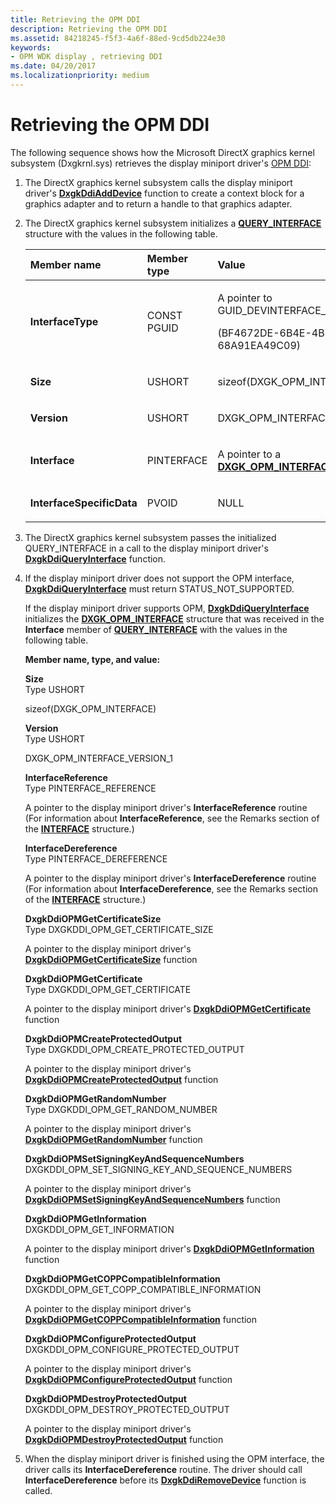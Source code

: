 ```yaml
---
title: Retrieving the OPM DDI
description: Retrieving the OPM DDI
ms.assetid: 84218245-f5f3-4a6f-88ed-9cd5db224e30
keywords:
- OPM WDK display , retrieving DDI
ms.date: 04/20/2017
ms.localizationpriority: medium
---
```


# Retrieving the OPM DDI


The following sequence shows how the Microsoft DirectX graphics kernel subsystem (Dxgkrnl.sys) retrieves the display miniport driver's [OPM DDI](supporting-output-protection-manager.md):

1. The DirectX graphics kernel subsystem calls the display miniport driver's [**DxgkDdiAddDevice**](/windows-hardware/drivers/ddi/dispmprt/nc-dispmprt-dxgkddi_add_device) function to create a context block for a graphics adapter and to return a handle to that graphics adapter.

2. The DirectX graphics kernel subsystem initializes a [**QUERY\_INTERFACE**](/windows-hardware/drivers/ddi/video/ns-video-_query_interface) structure with the values in the following table.

   <table>
   <colgroup>
   <col width="33%" />
   <col width="33%" />
   <col width="33%" />
   </colgroup>
   <thead>
   <tr class="header">
   <th align="left">Member name</th>
   <th align="left">Member type</th>
   <th align="left">Value</th>
   </tr>
   </thead>
   <tbody>
   <tr class="odd">
   <td align="left"><p><strong>InterfaceType</strong></p></td>
   <td align="left"><p>CONST PGUID</p></td>
   <td align="left"><p>A pointer to GUID_DEVINTERFACE_OPM</p>
   <p>(BF4672DE-6B4E-4BE4-A325-68A91EA49C09)</p></td>
   </tr>
   <tr class="even">
   <td align="left"><p><strong>Size</strong></p></td>
   <td align="left"><p>USHORT</p></td>
   <td align="left"><p>sizeof(DXGK_OPM_INTERFACE)</p></td>
   </tr>
   <tr class="odd">
   <td align="left"><p><strong>Version</strong></p></td>
   <td align="left"><p>USHORT</p></td>
   <td align="left"><p>DXGK_OPM_INTERFACE_VERSION_1</p></td>
   </tr>
   <tr class="even">
   <td align="left"><p><strong>Interface</strong></p></td>
   <td align="left"><p>PINTERFACE</p></td>
   <td align="left"><p>A pointer to a <a href="https://docs.microsoft.com/windows-hardware/drivers/ddi/dispmprt/ns-dispmprt-_dxgk_opm_interface" data-raw-source="[&lt;strong&gt;DXGK_OPM_INTERFACE&lt;/strong&gt;](/windows-hardware/drivers/ddi/dispmprt/ns-dispmprt-_dxgk_opm_interface)"><strong>DXGK_OPM_INTERFACE</strong></a> structure</p></td>
   </tr>
   <tr class="odd">
   <td align="left"><p><strong>InterfaceSpecificData</strong></p></td>
   <td align="left"><p>PVOID</p></td>
   <td align="left"><p>NULL</p></td>
   </tr>
   </tbody>
   </table>

     

3. The DirectX graphics kernel subsystem passes the initialized QUERY\_INTERFACE in a call to the display miniport driver's [**DxgkDdiQueryInterface**](/windows-hardware/drivers/ddi/dispmprt/nc-dispmprt-dxgkddi_query_interface) function.

4. If the display miniport driver does not support the OPM interface, [**DxgkDdiQueryInterface**](/windows-hardware/drivers/ddi/dispmprt/nc-dispmprt-dxgkddi_query_interface) must return STATUS\_NOT\_SUPPORTED.

   If the display miniport driver supports OPM, [**DxgkDdiQueryInterface**](/windows-hardware/drivers/ddi/dispmprt/nc-dispmprt-dxgkddi_query_interface) initializes the [**DXGK\_OPM\_INTERFACE**](/windows-hardware/drivers/ddi/dispmprt/ns-dispmprt-_dxgk_opm_interface) structure that was received in the **Interface** member of [**QUERY\_INTERFACE**](/windows-hardware/drivers/ddi/video/ns-video-_query_interface) with the values in the following table.

   **Member name, type, and value:**

   <span id="Size"></span><span id="size"></span><span id="SIZE"></span>**Size**  
   Type USHORT

   sizeof(DXGK\_OPM\_INTERFACE)

   <span id="Version"></span><span id="version"></span><span id="VERSION"></span>**Version**  
   Type USHORT

   DXGK\_OPM\_INTERFACE\_VERSION\_1

   <span id="InterfaceReference"></span><span id="interfacereference"></span><span id="INTERFACEREFERENCE"></span>**InterfaceReference**  
   Type PINTERFACE\_REFERENCE

   A pointer to the display miniport driver's **InterfaceReference** routine (For information about **InterfaceReference**, see the Remarks section of the [**INTERFACE**](/windows-hardware/drivers/ddi/wdm/ns-wdm-_interface) structure.)

   <span id="InterfaceDereference"></span><span id="interfacedereference"></span><span id="INTERFACEDEREFERENCE"></span>**InterfaceDereference**  
   Type PINTERFACE\_DEREFERENCE

   A pointer to the display miniport driver's **InterfaceDereference** routine (For information about **InterfaceDereference**, see the Remarks section of the [**INTERFACE**](/windows-hardware/drivers/ddi/wdm/ns-wdm-_interface) structure.)

   <span id="DxgkDdiOPMGetCertificateSize"></span><span id="dxgkddiopmgetcertificatesize"></span><span id="DXGKDDIOPMGETCERTIFICATESIZE"></span>**DxgkDdiOPMGetCertificateSize**  
   Type DXGKDDI\_OPM\_GET\_CERTIFICATE\_SIZE

   A pointer to the display miniport driver's [**DxgkDdiOPMGetCertificateSize**](/windows-hardware/drivers/ddi/dispmprt/nc-dispmprt-dxgkddi_opm_get_certificate_size) function

   <span id="DxgkDdiOPMGetCertificate"></span><span id="dxgkddiopmgetcertificate"></span><span id="DXGKDDIOPMGETCERTIFICATE"></span>**DxgkDdiOPMGetCertificate**  
   Type DXGKDDI\_OPM\_GET\_CERTIFICATE

   A pointer to the display miniport driver's [**DxgkDdiOPMGetCertificate**](/windows-hardware/drivers/ddi/dispmprt/nc-dispmprt-dxgkddi_opm_get_certificate) function

   <span id="DxgkDdiOPMCreateProtectedOutput"></span><span id="dxgkddiopmcreateprotectedoutput"></span><span id="DXGKDDIOPMCREATEPROTECTEDOUTPUT"></span>**DxgkDdiOPMCreateProtectedOutput**  
   Type DXGKDDI\_OPM\_CREATE\_PROTECTED\_OUTPUT

   A pointer to the display miniport driver's [**DxgkDdiOPMCreateProtectedOutput**](/windows-hardware/drivers/ddi/dispmprt/nc-dispmprt-dxgkddi_opm_create_protected_output) function

   <span id="DxgkDdiOPMGetRandomNumber"></span><span id="dxgkddiopmgetrandomnumber"></span><span id="DXGKDDIOPMGETRANDOMNUMBER"></span>**DxgkDdiOPMGetRandomNumber**  
   Type DXGKDDI\_OPM\_GET\_RANDOM\_NUMBER

   A pointer to the display miniport driver's [**DxgkDdiOPMGetRandomNumber**](/windows-hardware/drivers/ddi/dispmprt/nc-dispmprt-dxgkddi_opm_get_random_number) function

   <span id="DxgkDdiOPMSetSigningKeyAndSequenceNumbers"></span><span id="dxgkddiopmsetsigningkeyandsequencenumbers"></span><span id="DXGKDDIOPMSETSIGNINGKEYANDSEQUENCENUMBERS"></span>**DxgkDdiOPMSetSigningKeyAndSequenceNumbers**  
   DXGKDDI\_OPM\_SET\_SIGNING\_KEY\_AND\_SEQUENCE\_NUMBERS

   A pointer to the display miniport driver's [**DxgkDdiOPMSetSigningKeyAndSequenceNumbers**](/windows-hardware/drivers/ddi/dispmprt/nc-dispmprt-dxgkddi_opm_set_signing_key_and_sequence_numbers) function

   <span id="DxgkDdiOPMGetInformation"></span><span id="dxgkddiopmgetinformation"></span><span id="DXGKDDIOPMGETINFORMATION"></span>**DxgkDdiOPMGetInformation**  
   DXGKDDI\_OPM\_GET\_INFORMATION

   A pointer to the display miniport driver's [**DxgkDdiOPMGetInformation**](/windows-hardware/drivers/ddi/dispmprt/nc-dispmprt-dxgkddi_opm_get_information) function

   <span id="DxgkDdiOPMGetCOPPCompatibleInformation"></span><span id="dxgkddiopmgetcoppcompatibleinformation"></span><span id="DXGKDDIOPMGETCOPPCOMPATIBLEINFORMATION"></span>**DxgkDdiOPMGetCOPPCompatibleInformation**  
   DXGKDDI\_OPM\_GET\_COPP\_COMPATIBLE\_INFORMATION

   A pointer to the display miniport driver's [**DxgkDdiOPMGetCOPPCompatibleInformation**](/windows-hardware/drivers/ddi/dispmprt/nc-dispmprt-dxgkddi_opm_get_copp_compatible_information) function

   <span id="DxgkDdiOPMConfigureProtectedOutput"></span><span id="dxgkddiopmconfigureprotectedoutput"></span><span id="DXGKDDIOPMCONFIGUREPROTECTEDOUTPUT"></span>**DxgkDdiOPMConfigureProtectedOutput**  
   DXGKDDI\_OPM\_CONFIGURE\_PROTECTED\_OUTPUT

   A pointer to the display miniport driver's [**DxgkDdiOPMConfigureProtectedOutput**](/windows-hardware/drivers/ddi/dispmprt/nc-dispmprt-dxgkddi_opm_configure_protected_output) function

   <span id="DxgkDdiOPMDestroyProtectedOutput"></span><span id="dxgkddiopmdestroyprotectedoutput"></span><span id="DXGKDDIOPMDESTROYPROTECTEDOUTPUT"></span>**DxgkDdiOPMDestroyProtectedOutput**  
   DXGKDDI\_OPM\_DESTROY\_PROTECTED\_OUTPUT

   A pointer to the display miniport driver's [**DxgkDdiOPMDestroyProtectedOutput**](/windows-hardware/drivers/ddi/dispmprt/nc-dispmprt-dxgkddi_opm_destroy_protected_output) function

5. When the display miniport driver is finished using the OPM interface, the driver calls its **InterfaceDereference** routine. The driver should call **InterfaceDereference** before its [**DxgkDdiRemoveDevice**](/windows-hardware/drivers/ddi/dispmprt/nc-dispmprt-dxgkddi_remove_device) function is called.

 

